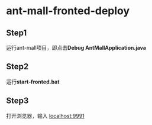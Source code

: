# ant-mall-fronted-deploy
## Step1
运行ant-mall项目，即点击**Debug AntMallApplication.java**

## Step2 
运行**start-fronted.bat**

## Step3 
打开浏览器，输入 [localhost:9991](http://localhost:9991)

